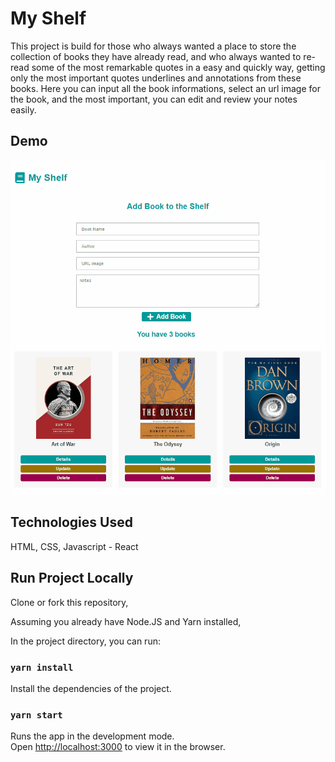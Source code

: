 # My Shelf

This project is build for those who always wanted a place to store the collection of books they have already read, and who always wanted to re-read some of the most remarkable quotes in a easy and quickly way, getting only the most important quotes underlines and annotations from these books.
Here you can input all the book informations, select an url image for the book, and the most important, you can edit and review your notes easily. 

## Demo

![](MyShelfDemo.gif)

## Technologies Used
   HTML, CSS, Javascript - React

## Run Project Locally

Clone or fork this repository,

Assuming you already have Node.JS and Yarn installed,

In the project directory, you can run:

### `yarn install`

Install the dependencies of the project.

### `yarn start`

Runs the app in the development mode.<br />
Open [http://localhost:3000](http://localhost:3000) to view it in the browser.


